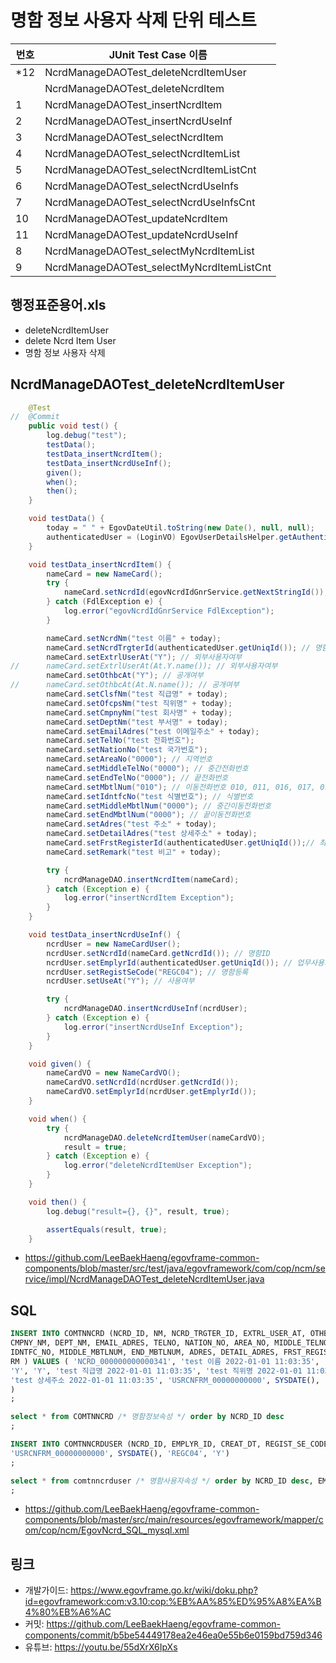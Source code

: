 # 명함 정보 사용자 삭제 단위 테스트

|번호|JUnit Test Case 이름|
|-|-|
|*12|NcrdManageDAOTest_deleteNcrdItemUser|
||NcrdManageDAOTest_deleteNcrdItem|
|1|NcrdManageDAOTest_insertNcrdItem|
|2|NcrdManageDAOTest_insertNcrdUseInf|
|3|NcrdManageDAOTest_selectNcrdItem|
|4|NcrdManageDAOTest_selectNcrdItemList|
|5|NcrdManageDAOTest_selectNcrdItemListCnt|
|6|NcrdManageDAOTest_selectNcrdUseInfs|
|7|NcrdManageDAOTest_selectNcrdUseInfsCnt|
|10|NcrdManageDAOTest_updateNcrdItem|
|11|NcrdManageDAOTest_updateNcrdUseInf|
|8|NcrdManageDAOTest_selectMyNcrdItemList|
|9|NcrdManageDAOTest_selectMyNcrdItemListCnt|


## 행정표준용어.xls

- deleteNcrdItemUser
- delete Ncrd Item User
- 명함 정보 사용자 삭제

## NcrdManageDAOTest_deleteNcrdItemUser

```java
	@Test
//	@Commit
	public void test() {
		log.debug("test");
		testData();
		testData_insertNcrdItem();
		testData_insertNcrdUseInf();
		given();
		when();
		then();
	}

	void testData() {
		today = " " + EgovDateUtil.toString(new Date(), null, null);
		authenticatedUser = (LoginVO) EgovUserDetailsHelper.getAuthenticatedUser();
	}

	void testData_insertNcrdItem() {
		nameCard = new NameCard();
		try {
			nameCard.setNcrdId(egovNcrdIdGnrService.getNextStringId());
		} catch (FdlException e) {
			log.error("egovNcrdIdGnrService FdlException");
		}

		nameCard.setNcrdNm("test 이름" + today);
		nameCard.setNcrdTrgterId(authenticatedUser.getUniqId()); // 명함대상자ID
		nameCard.setExtrlUserAt("Y"); // 외부사용자여부
//		nameCard.setExtrlUserAt(At.Y.name()); // 외부사용자여부
		nameCard.setOthbcAt("Y"); // 공개여부
//		nameCard.setOthbcAt(At.N.name()); // 공개여부
		nameCard.setClsfNm("test 직급명" + today);
		nameCard.setOfcpsNm("test 직위명" + today);
		nameCard.setCmpnyNm("test 회사명" + today);
		nameCard.setDeptNm("test 부서명" + today);
		nameCard.setEmailAdres("test 이메일주소" + today);
		nameCard.setTelNo("test 전화번호");
		nameCard.setNationNo("test 국가번호");
		nameCard.setAreaNo("0000"); // 지역번호
		nameCard.setMiddleTelNo("0000"); // 중간전화번호
		nameCard.setEndTelNo("0000"); // 끝전화번호
		nameCard.setMbtlNum("010"); // 이동전화번호 010, 011, 016, 017, 018, 019
		nameCard.setIdntfcNo("test 식별번호"); // 식별번호
		nameCard.setMiddleMbtlNum("0000"); // 중간이동전화번호
		nameCard.setEndMbtlNum("0000"); // 끝이동전화번호
		nameCard.setAdres("test 주소" + today);
		nameCard.setDetailAdres("test 상세주소" + today);
		nameCard.setFrstRegisterId(authenticatedUser.getUniqId());// 최초등록자ID
		nameCard.setRemark("test 비고" + today);

		try {
			ncrdManageDAO.insertNcrdItem(nameCard);
		} catch (Exception e) {
			log.error("insertNcrdItem Exception");
		}
	}

	void testData_insertNcrdUseInf() {
		ncrdUser = new NameCardUser();
		ncrdUser.setNcrdId(nameCard.getNcrdId()); // 명함ID
		ncrdUser.setEmplyrId(authenticatedUser.getUniqId()); // 업무사용자ID
		ncrdUser.setRegistSeCode("REGC04"); // 명함등록
		ncrdUser.setUseAt("Y"); // 사용여부

		try {
			ncrdManageDAO.insertNcrdUseInf(ncrdUser);
		} catch (Exception e) {
			log.error("insertNcrdUseInf Exception");
		}
	}

	void given() {
		nameCardVO = new NameCardVO();
		nameCardVO.setNcrdId(ncrdUser.getNcrdId());
		nameCardVO.setEmplyrId(ncrdUser.getEmplyrId());
	}

	void when() {
		try {
			ncrdManageDAO.deleteNcrdItemUser(nameCardVO);
			result = true;
		} catch (Exception e) {
			log.error("deleteNcrdItemUser Exception");
		}
	}

	void then() {
		log.debug("result={}, {}", result, true);

		assertEquals(result, true);
	}
```

- https://github.com/LeeBaekHaeng/egovframe-common-components/blob/master/src/test/java/egovframework/com/cop/ncm/service/impl/NcrdManageDAOTest_deleteNcrdItemUser.java

## SQL

```sql
INSERT INTO COMTNNCRD (NCRD_ID, NM, NCRD_TRGTER_ID, EXTRL_USER_AT, OTHBC_AT, CLSF_NM, OFCPS_NM, 
CMPNY_NM, DEPT_NM, EMAIL_ADRES, TELNO, NATION_NO, AREA_NO, MIDDLE_TELNO, END_TELNO, MBTLNUM, 
IDNTFC_NO, MIDDLE_MBTLNUM, END_MBTLNUM, ADRES, DETAIL_ADRES, FRST_REGISTER_ID, FRST_REGIST_PNTTM, 
RM ) VALUES ( 'NCRD_000000000000341', 'test 이름 2022-01-01 11:03:35', 'USRCNFRM_00000000000', 
'Y', 'Y', 'test 직급명 2022-01-01 11:03:35', 'test 직위명 2022-01-01 11:03:35', 'test 회사명 2022-01-01 11:03:35', 'test 부서명 2022-01-01 11:03:35', 'test 이메일주소 2022-01-01 11:03:35', 'test 전화번호', 'test 국가번호', '0000', '0000', '0000', '010', 'test 식별번호', '0000', '0000', 'test 주소 2022-01-01 11:03:35', 
'test 상세주소 2022-01-01 11:03:35', 'USRCNFRM_00000000000', SYSDATE(), 'test 비고 2022-01-01 11:03:35' 
)
;

select * from COMTNNCRD /* 명함정보속성 */ order by NCRD_ID desc
;

INSERT INTO COMTNNCRDUSER (NCRD_ID, EMPLYR_ID, CREAT_DT, REGIST_SE_CODE, USE_AT) VALUES ('NCRD_000000000000341', 
'USRCNFRM_00000000000', SYSDATE(), 'REGC04', 'Y')
;

select * from comtnncrduser /* 명함사용자속성 */ order by NCRD_ID desc, EMPLYR_ID desc
;
```

- https://github.com/LeeBaekHaeng/egovframe-common-components/blob/master/src/main/resources/egovframework/mapper/com/cop/ncm/EgovNcrd_SQL_mysql.xml

## 링크

- 개발가이드: https://www.egovframe.go.kr/wiki/doku.php?id=egovframework:com:v3.10:cop:%EB%AA%85%ED%95%A8%EA%B4%80%EB%A6%AC
- 커밋: https://github.com/LeeBaekHaeng/egovframe-common-components/commit/b5be54449178ea2e46ea0e55b6e0159bd759d346
- 유튜브: https://youtu.be/55dXrX6IpXs
